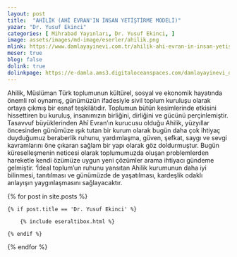 ```yaml
---
layout: post
title:  "AHİLİK (AHİ EVRAN'IN İNSAN YETİŞTİRME MODELİ)"
yazar: "Dr. Yusuf Ekinci"
categories: [ Mihrabad Yayınları, Dr. Yusuf Ekinci, ]
image: assets/images/md-image/eserler/ahilik.png
mlink: https://www.damlayayinevi.com.tr/ahilik-ahi-evran-in-insan-yetistirme-modeli
meser: true
blog: false
dolink: true
dolinkpage: https://e-damla.ams3.digitaloceanspaces.com/damlayayinevi_ornek_sayfalar/9786056667879/index.html
---
```


Ahilik, Müslüman Türk toplumunun kültürel, sosyal ve ekonomik hayatında önemli rol oynamış, günümüzün ifadesiyle sivil toplum kuruluşu olarak ortaya çıkmış bir esnaf teşkilâtıdır. Toplumun bütün kesimlerinde etkisini hissettiren bu kuruluş, insanımızın birliğini, dirliğini ve gücünü perçinlemiştir.
Tasavvuf büyüklerinden Ahî Evran’ın kurucusu olduğu Ahilik, yüzyıllar öncesinden günümüze ışık tutan bir kurum olarak bugün daha çok ihtiyaç duyduğumuz beraberlik ruhunu, yardımlaşma, güven, şefkat, saygı ve sevgi kavramlarını öne çıkaran sağlam bir yapı olarak göz doldurmuştur.
Bugün küreselleşmenin neticesi olarak toplumumuzda oluşan problemlerden hareketle kendi özümüze uygun yeni çözümler arama ihtiyacı gündeme gelmiştir. ‘İdeal toplum’un ruhunu yansıtan Ahilik kurumunun daha iyi bilinmesi, tanıtılması ve günümüzde de yaşatılması, kardeşlik odaklı anlayışın yaygınlaşmasını sağlayacaktır.

<div class="row">

{% for post in site.posts %}

    {% if post.title == 'Dr. Yusuf Ekinci' %}

        {% include eseraltibox.html %}

    {% endif %}

{% endfor %}
</div>